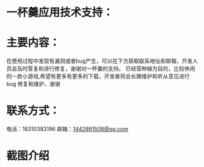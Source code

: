 # 一杯羹应用技术支持：
# 主要内容：
在使用过程中发现有漏洞或者bug产生，可以在下方获取联系地址和邮箱，开发人员会及时答复和进行修复，谢谢对一杯羹的支持。
已经营种植为目的，比较休闲的一款小游戏,希望有更多有更多的下载，开发者将会长期维护和听从意见进行bug 修复和维护，谢谢
# 联系方式：
电话：18310383196
邮箱：1442991508@qq.com
# 截图介绍

